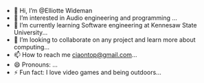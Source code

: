 - 👋 Hi, I’m @Elliotte Wideman
- 👀 I’m interested in Audio engineering and programming ...
- 🌱 I’m currently learning Software engineering at Kennesaw State University...
- 💞️ I’m looking to collaborate on any project and learn more about computing...
- 📫 How to reach me ciaontop@gmail.com...
- 😄 Pronouns: ...
- ⚡ Fun fact: I love video games and being outdoors...

<!---
EazyW96/EazyW96 is a ✨ special ✨ repository because its `README.md` (this file) appears on your GitHub profile.
You can click the Preview link to take a look at your changes.
--->
